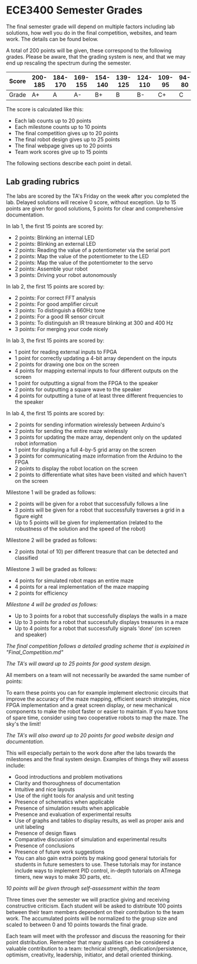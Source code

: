 # ECE3400 Semester Grades

The final semester grade will depend on multiple factors including lab solutions, how well you do in the final competition, websites, and team work. The details can be found below.

A total of 200 points will be given, these correspond to the following grades. Please be aware, that the grading system is new, and that we may end up rescaling the spectrum during the semester.

Score | 200-185 | 184-170 | 169-155 | 154-140 | 139-125 | 124-110 | 109-95 | 94-80 | 79-65 | 64-50 | 49-35 | 34-20 | 19-0
----- | --------|---------|---------|---------|---------|---------|--------|-------|-------|-------|-------|-------|-------
Grade	|    A+   |    A    |    A-   |    B+   |    B    |    B-   |  C+    |   C   |   C-  |  D+   |   D   |  D-   |   F 

The score is calculated like this:

* Each lab counts up to 20 points
* Each milestone counts up to 10 points
* The final competition gives up to 20 points 
* The final robot design gives up to 25 points
* The final webpage gives up to 20 points
* Team work scores give up to 15 points

The following sections describe each point in detail.

## Lab grading rubrics

The labs are scored by the TA's Friday on the week after you completed the lab. Delayed solutions will receive 0 score, without exception. Up to 15 points are given for good solutions, 5 points for clear and comprehensive documentation.

In lab 1, the first 15 points are scored by:

* 2 points: Blinking an internal LED
* 2 points: Blinking an external LED
* 2 points: Reading the value of a potentiometer via the serial port
* 2 points: Map the value of the potentiometer to the LED
* 2 points: Map the value of the potentiometer to the servo
* 2 points: Assemble your robot
* 3 points: Driving your robot autonomously

In lab 2, the first 15 points are scored by:

* 2 points: For correct FFT analysis
* 2 points: For good amplifier circuit
* 3 points: To distinguish a 660Hz tone
* 2 points: For a good IR sensor circuit
* 3 points: To distinguish an IR treasure blinking at 300 and 400 Hz
* 3 points: For merging your code nicely

In lab 3, the first 15 points are scored by:

* 1 point for reading external inputs to FPGA
* 1 point for correctly updating a 4-bit array dependent on the inputs
* 2 points for drawing one box on the screen
* 4 points for mapping external inputs to four different outputs on the screen
* 1 point for outputting a signal from the FPGA to the speaker
* 2 points for outputting a square wave to the speaker
* 4 points for outputting a tune of at least three different frequencies to the speaker

In lab 4, the first 15 points are scored by:

* 2 points for sending information wirelessly between Arduino's
* 2 points for sending the entire maze wirelessly
* 3 points for updating the maze array, dependent only on the updated robot information
* 1 point for displaying a full 4-by-5 grid array on the screen
* 3 points for communicating maze information from the Arduino to the FPGA
* 2 points to display the robot location on the screen
* 2 points to differentiate what sites have been visited and which haven't on the screen

Milestone 1 will be graded as follows:

* 2 points will be given for a robot that successfully follows a line
* 3 points will be given for a robot that successfully traverses a grid in a figure eight
* Up to 5 points will be given for implementation (related to the robustness of the solution and the speed of the robot)

Milestone 2 will be graded as follows:

* 2 points (total of 10) per different treasure that can be detected and classified

Milestone 3 will be graded as follows:

* 4 points for simulated robot maps an entire maze
* 4 points for a real implementation of the maze mapping
* 2 points for efficiency

_Milestone 4 will be graded as follows:_

* Up to 3 points for a robot that successfully displays the walls in a maze
* Up to 3 points for a robot that successfully displays treasures in a maze
* Up to 4 points for a robot that successfully signals 'done' (on screen and speaker)

_The final competition follows a detailed grading scheme that is explained in "Final_Competition.md"_

_The TA's will award up to 25 points for good system design._ 

All members on a team will not necessarily be awarded the same number of points: 

To earn these points you can for example implement electronic circuits that improve the accuracy of the maze mapping, efficient search strategies, nice FPGA implementation and a great screen display, or new mechanical components to make the robot faster or easier to maintain. If you have tons of spare time, consider using two cooperative robots to map the maze. The sky's the limit!

_The TA's will also award up to 20 points for good website design and documentation._

This will especially pertain to the work done after the labs towards the milestones and the final system design. Examples of things they will assess include:

* Good introductions and problem motivations
* Clarity and thoroughness of documentation
* Intuitive and nice layouts
*	Use of the right tools for analysis and unit testing
* Presence of schematics when applicable
* Presence of simulation results when applicable
* Presence and evaluation of experimental results
* Use of graphs and tables to display results, as well as proper axis and unit labeling
* Presence of design flaws
* Comparative discussion of simulation and experimental results
* Presence of conclusions
* Presence of future work suggestions
* You can also gain extra points by making good general tutorials for students in future semesters to use. These tutorials may for instance include ways to implement PID control, in-depth tutorials on ATmega timers, new ways to make 3D parts, etc. 

_10 points will be given through self-assessment within the team_

Three times over the semester we will practice giving and receiving constructive criticism. Each student will be asked to distribute 100 points between their team members dependent on their contribution to the team work. The accumulated points will be normalized to the group size and scaled to between 0 and 10 points towards the final grade.

Each team will meet with the professor and discuss the reasoning for their point distribution. Remember that many qualities can be considered a valuable contribution to a team: technical strength, dedication/persistence, optimism, creativity, leadership, initiator, and detail oriented thinking.




